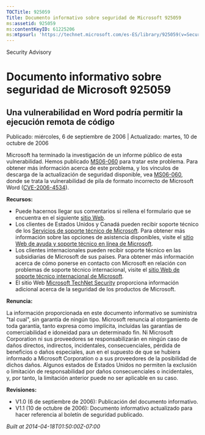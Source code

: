```yaml
---
TOCTitle: 925059
Title: Documento informativo sobre seguridad de Microsoft 925059
ms:assetid: 925059
ms:contentKeyID: 61225206
ms:mtpsurl: 'https://technet.microsoft.com/es-ES/library/925059(v=Security.10)'
---
```


Security Advisory

Documento informativo sobre seguridad de Microsoft 925059
=========================================================

Una vulnerabilidad en Word podría permitir la ejecución remota de código
------------------------------------------------------------------------

Publicado: miércoles, 6 de septiembre de 2006 | Actualizado: martes, 10 de octubre de 2006

Microsoft ha terminado la investigación de un informe público de esta vulnerabilidad. Hemos publicado [MS06-060](http://www.microsoft.com/spain/technet/seguridad/boletines/ms06-060.mspx) para tratar este problema. Para obtener más información acerca de este problema, y los vínculos de descarga de la actualización de seguridad disponible, vea [MS06-060](http://www.microsoft.com/spain/technet/seguridad/boletines/ms06-060.mspx), donde se trata la vulnerabilidad de pila de formato incorrecto de Microsoft Word ([CVE-2006-4534](http://www.cve.mitre.org/cgi-bin/cvename.cgi?name=cve-2006-4534)).

**Recursos:**

-   Puede hacernos llegar sus comentarios si rellena el formulario que se encuentra en el siguiente [sitio Web](https://support.microsoft.com/common/survey.aspx?scid=sw;en;1257&amp;showpage=1&amp;ws=technet&amp;sd=tech).
-   Los clientes de Estados Unidos y Canadá pueden recibir soporte técnico de los [Servicios de soporte técnico de Microsoft](http://support.microsoft.com/default.aspx?scid=fh;es-es;incidentsubmit). Para obtener más información sobre las opciones de asistencia disponibles, visite el [sitio Web de ayuda y soporte técnico en línea de Microsoft](http://support.microsoft.com/).
-   Los clientes internacionales pueden recibir soporte técnico en las subsidiarias de Microsoft de sus países. Para obtener más información acerca de cómo ponerse en contacto con Microsoft en relación con problemas de soporte técnico internacional, visite el [sitio Web de soporte técnico internacional de Microsoft](http://go.microsoft.com/fwlink/?linkid=21155).
-   El sitio Web [Microsoft TechNet Security](http://www.microsoft.com/spain/technet/seguridad/default.mspx) proporciona información adicional acerca de la seguridad de los productos de Microsoft.

**Renuncia:**

La información proporcionada en este documento informativo se suministra "tal cual", sin garantía de ningún tipo. Microsoft renuncia al otorgamiento de toda garantía, tanto expresa como implícita, incluidas las garantías de comerciabilidad e idoneidad para un determinado fin. Ni Microsoft Corporation ni sus proveedores se responsabilizarán en ningún caso de daños directos, indirectos, incidentales, consecuenciales, pérdida de beneficios o daños especiales, aun en el supuesto de que se hubiera informado a Microsoft Corporation o a sus proveedores de la posibilidad de dichos daños. Algunos estados de Estados Unidos no permiten la exclusión o limitación de responsabilidad por daños consecuenciales o incidentales, y, por tanto, la limitación anterior puede no ser aplicable en su caso.

**Revisiones:**

-   V1.0 (6 de septiembre de 2006): Publicación del documento informativo.
-   V1.1 (10 de octubre de 2006): Documento informativo actualizado para hacer referencia al boletín de seguridad publicado.

*Built at 2014-04-18T01:50:00Z-07:00*

